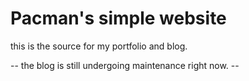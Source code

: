 # Pacman's simple website
this is the source for my portfolio and blog.

-- the blog is still undergoing maintenance right now. -- 

